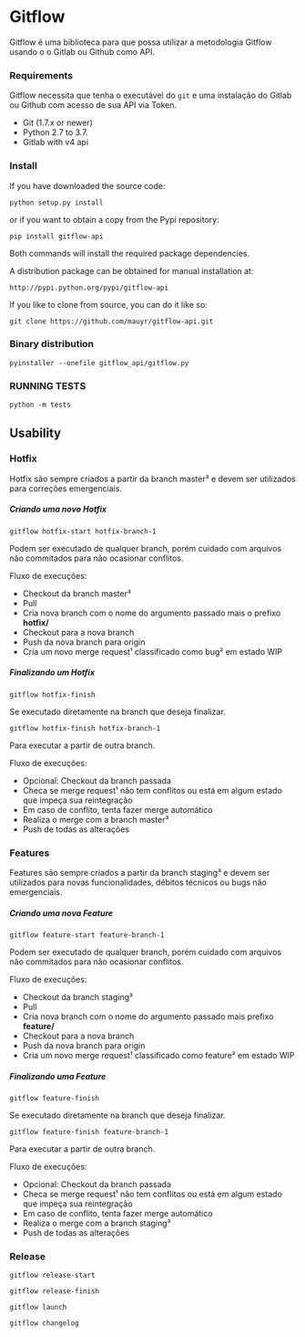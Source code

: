 # Gitflow
Gitflow é uma biblioteca para que possa utilizar a metodologia Gitflow usando o o Gitlab ou Github como API.

### Requirements
Gitflow necessita que tenha o executável do `git` e uma instalação do Gitlab ou Github com acesso de sua API via Token.

* Git (1.7.x or newer)
* Python 2.7 to 3.7.
* Gitlab with v4 api

### Install
If you have downloaded the source code:

`python setup.py install`

or if you want to obtain a copy from the Pypi repository:

`pip install gitflow-api`

Both commands will install the required package dependencies.

A distribution package can be obtained for manual installation at:

`http://pypi.python.org/pypi/gitflow-api`

If you like to clone from source, you can do it like so:

`git clone https://github.com/mauyr/gitflow-api.git`

### Binary distribution
`pyinstaller --onefile gitflow_api/gitflow.py`


### RUNNING TESTS
`python -m tests`


## Usability

### Hotfix
Hotfix são sempre criados a partir da branch master³ e devem ser utilizados para correções emergenciais.

##### Criando uma novo Hotfix 
`gitflow hotfix-start hotfix-branch-1`

Podem ser executado de qualquer branch, porém cuidado com arquivos não commitados para não ocasionar conflitos.

Fluxo de execuções:
* Checkout da branch master³
* Pull
* Cria nova branch com o nome do argumento passado mais o prefixo **hotfix/**
* Checkout para a nova branch
* Push da nova branch para origin
* Cria um novo merge request¹ classificado como bug² em estado WIP

##### Finalizando um Hotfix
`gitflow hotfix-finish`

Se executado diretamente na branch que deseja finalizar.

`gitflow hotfix-finish hotfix-branch-1`

Para executar a partir de outra branch.
 
Fluxo de execuções:
* Opcional: Checkout da branch passada
* Checa se merge request¹ não tem conflitos ou está em algum estado que impeça sua reintegração
* Em caso de conflito, tenta fazer merge automático
* Realiza o merge com a branch master³
* Push de todas as alterações

### Features
Features são sempre criados a partir da branch staging³ e devem ser utilizados para novas funcionalidades, débitos técnicos ou bugs não emergenciais.

##### Criando uma nova Feature
`gitflow feature-start feature-branch-1`

Podem ser executado de qualquer branch, porém cuidado com arquivos não commitados para não ocasionar conflitos.

Fluxo de execuções:
* Checkout da branch staging³
* Pull
* Cria nova branch com o nome do argumento passado mais prefixo **feature/**
* Checkout para a nova branch
* Push da nova branch para origin
* Cria um novo merge request¹ classificado como feature² em estado WIP

##### Finalizando uma Feature
`gitflow feature-finish`

Se executado diretamente na branch que deseja finalizar.

`gitflow feature-finish feature-branch-1`

Para executar a partir de outra branch.
 
Fluxo de execuções:
* Opcional: Checkout da branch passada
* Checa se merge request¹ não tem conflitos ou está em algum estado que impeça sua reintegração
* Em caso de conflito, tenta fazer merge automático
* Realiza o merge com a branch staging³
* Push de todas as alterações

### Release
`gitflow release-start`

`gitflow release-finish`

`gitflow launch`

`gitflow changelog` 

